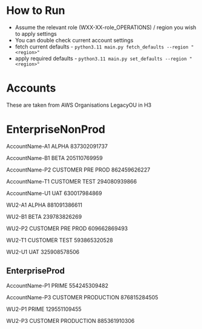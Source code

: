 # How to Run

* Assume the relevant role (WXX-XX-role_OPERATIONS) / region you wish to apply settings
* You can double check current account settings
* fetch current defaults - `python3.11 main.py fetch_defaults --region "<region>"`
* apply required defaults - `python3.11 main.py set_defaults --region "<region>"`

# Accounts

These are taken from AWS Organisations LegacyOU in H3

# EnterpriseNonProd

AccountName-A1 ALPHA
837302091737

AccountName-B1 BETA
205110769959

AccountName-P2 CUSTOMER PRE PROD
862459626227

AccountName-T1 CUSTOMER TEST
294080939866

AccountName-U1 UAT
630017984869

WU2-A1 ALPHA
881091386611

WU2-B1 BETA
239783826269

WU2-P2 CUSTOMER PRE PROD
609662869493

WU2-T1 CUSTOMER TEST
593865320528

WU2-U1 UAT
325908578506



## EnterpriseProd

AccountName-P1 PRIME
554245309482

AccountName-P3 CUSTOMER PRODUCTION
876815284505

WU2-P1 PRIME
129551109455

WU2-P3 CUSTOMER PRODUCTION
885361910306
